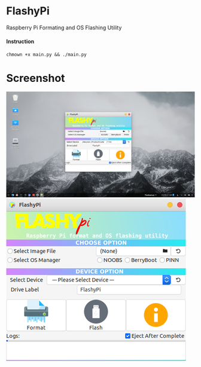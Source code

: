 # FlashyPi
Raspberry Pi Formating and OS Flashing Utility
#### Instruction
```shell
chmown +x main.py && ./main.py
```
# Screenshot
![alt text](https://github.com/xhimanshuz/FlashyPi/blob/master/data/img1.png)
![alt text](https://github.com/xhimanshuz/FlashyPi/blob/master/data/img2.png)
